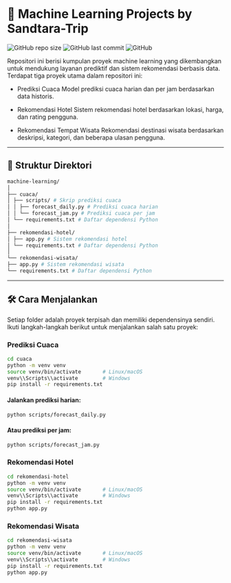 # 🧠 Machine Learning Projects by Sandtara-Trip

![GitHub repo size](https://img.shields.io/github/repo-size/Sandtara-Trip/machine-learning)
![GitHub last commit](https://img.shields.io/github/last-commit/Sandtara-Trip/machine-learning)
![GitHub](https://img.shields.io/github/license/Sandtara-Trip/machine-learning)

Repositori ini berisi kumpulan proyek machine learning yang dikembangkan untuk mendukung layanan prediktif dan sistem rekomendasi berbasis data. Terdapat tiga proyek utama dalam repositori ini:

- Prediksi Cuaca
Model prediksi cuaca harian dan per jam berdasarkan data historis.

- Rekomendasi Hotel
Sistem rekomendasi hotel berdasarkan lokasi, harga, dan rating pengguna.

- Rekomendasi Tempat Wisata
Rekomendasi destinasi wisata berdasarkan deskripsi, kategori, dan beberapa ulasan pengguna.

---

## 📁 Struktur Direktori
```bash
machine-learning/
│
├── cuaca/
│ ├── scripts/ # Skrip prediksi cuaca
│ │ ├── forecast_daily.py # Prediksi cuaca harian
│ │ └── forecast_jam.py # Prediksi cuaca per jam
│ └── requirements.txt # Daftar dependensi Python
│
├── rekomendasi-hotel/
│ ├── app.py # Sistem rekomendasi hotel
│ └── requirements.txt # Daftar dependensi Python
│
└── rekomendasi-wisata/
├── app.py # Sistem rekomendasi wisata
└── requirements.txt # Daftar dependensi Python
```
---

## 🛠️ Cara Menjalankan

Setiap folder adalah proyek terpisah dan memiliki dependensinya sendiri. Ikuti langkah-langkah berikut untuk menjalankan salah satu proyek:

### Prediksi Cuaca
```bash
cd cuaca
python -m venv venv
source venv/bin/activate       # Linux/macOS
venv\\Scripts\\activate        # Windows
pip install -r requirements.txt
```

#### Jalankan prediksi harian:
```bash
python scripts/forecast_daily.py
```
#### Atau prediksi per jam:
```bash
python scripts/forecast_jam.py
```

### Rekomendasi Hotel
```bash
cd rekomendasi-hotel
python -m venv venv
source venv/bin/activate       # Linux/macOS
venv\\Scripts\\activate        # Windows
pip install -r requirements.txt
python app.py
```

### Rekomendasi Wisata
```bash
cd rekomendasi-wisata
python -m venv venv
source venv/bin/activate       # Linux/macOS
venv\\Scripts\\activate        # Windows
pip install -r requirements.txt
python app.py
```

